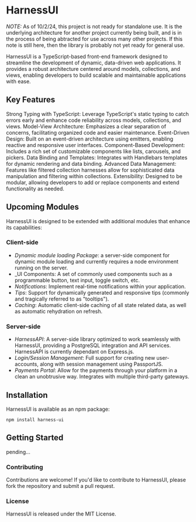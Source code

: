 # HarnessUI

_NOTE:_ As of 10/2/24, this project is not ready for standalone use. It is the underlying architecture for another project currently being built, and is in the process of being abtracted for use across many other projects. If this note is still here, then the library is probably not yet ready for general use.

HarnessUI is a TypeScript-based front-end framework designed to streamline the development of dynamic, data-driven web applications. It provides a robust architecture centered around models, collections, and views, enabling developers to build scalable and maintainable applications with ease.

## Key Features

Strong Typing with TypeScript: Leverage TypeScript's static typing to catch errors early and enhance code reliability across models, collections, and views.
Model-View Architecture: Emphasizes a clear separation of concerns, facilitating organized code and easier maintenance.
Event-Driven Design: Built on an event-driven architecture using emitters, enabling reactive and responsive user interfaces.
Component-Based Development: Includes a rich set of customizable components like lists, carousels, and pickers.
Data Binding and Templates: Integrates with Handlebars templates for dynamic rendering and data binding.
Advanced Data Management: Features like filtered collection harnesses allow for sophisticated data manipulation and filtering within collections.
Extensibility: Designed to be modular, allowing developers to add or replace components and extend functionality as needed.

## Upcoming Modules

HarnessUI is designed to be extended with additional modules that enhance its capabilities:

### Client-side

- _Dynamic module loading Package_: a server-side component for dynamic module loading and currently requires a node environment running on the server.
- \_UI Components: A set of commonly used components such as a programmable button, text input, toggle switch, etc.
- _Notifications_: Implement real-time notifications within your application.
- _Tips_: Support for dynamically generated and responsive tips (commonly and tragically referred to as "tooltips").
- _Caching_: Automatic client-side caching of all state related data, as well as automatic rehydration on refresh.

### Server-side

- _HarnessAPI_: A server-side library optimized to work seamlessly with HarnessUI, providing a PostgreSQL integration and API services. HarnessAPI is currently dependant on Express.js.
- _Login/Session Management_: Full support for creating new user-accounts, along with session management using PassportJS.
- _Payments Portal_: Allow for the payments through your platform in a clean an unobtrusive way. Integrates with multiple third-party gateways.

## Installation

HarnessUI is available as an npm package:

`npm install harness-ui`

## Getting Started

pending...

### Contributing

Contributions are welcome! If you'd like to contribute to HarnessUI, please fork the repository and submit a pull request.

### License

HarnessUI is released under the MIT License.
